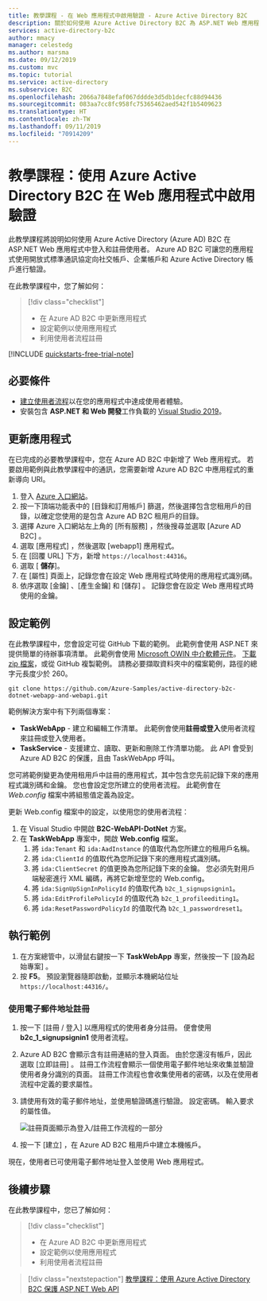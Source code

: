 ```yaml
---
title: 教學課程 - 在 Web 應用程式中啟用驗證 - Azure Active Directory B2C
description: 關於如何使用 Azure Active Directory B2C 為 ASP.NET Web 應用程式提供使用者登入的教學課程。
services: active-directory-b2c
author: mmacy
manager: celestedg
ms.author: marsma
ms.date: 09/12/2019
ms.custom: mvc
ms.topic: tutorial
ms.service: active-directory
ms.subservice: B2C
ms.openlocfilehash: 2066a7848efaf067dddde3d5db1decfc88d94436
ms.sourcegitcommit: 083aa7cc8fc958fc75365462aed542f1b5409623
ms.translationtype: HT
ms.contentlocale: zh-TW
ms.lasthandoff: 09/11/2019
ms.locfileid: "70914209"
---
```

# <a name="tutorial-enable-authentication-in-a-web-application-using-azure-active-directory-b2c"></a>教學課程：使用 Azure Active Directory B2C 在 Web 應用程式中啟用驗證

此教學課程將說明如何使用 Azure Active Directory (Azure AD) B2C 在 ASP.NET Web 應用程式中登入和註冊使用者。 Azure AD B2C 可讓您的應用程式使用開放式標準通訊協定向社交帳戶、企業帳戶和 Azure Active Directory 帳戶進行驗證。

在此教學課程中，您了解如何：

> [!div class="checklist"]
> * 在 Azure AD B2C 中更新應用程式
> * 設定範例以使用應用程式
> * 利用使用者流程註冊

[!INCLUDE [quickstarts-free-trial-note](../../includes/quickstarts-free-trial-note.md)]

## <a name="prerequisites"></a>必要條件

* [建立使用者流程](tutorial-create-user-flows.md)以在您的應用程式中達成使用者體驗。
* 安裝包含 **ASP.NET 和 Web 開發**工作負載的 [Visual Studio 2019](https://www.visualstudio.com/downloads/)。

## <a name="update-the-application"></a>更新應用程式

在已完成的必要教學課程中，您在 Azure AD B2C 中新增了 Web 應用程式。 若要啟用範例與此教學課程中的通訊，您需要新增 Azure AD B2C 中應用程式的重新導向 URI。

1. 登入 [Azure 入口網站](https://portal.azure.com)。
2. 按一下頂端功能表中的 [目錄和訂用帳戶]  篩選，然後選擇包含您租用戶的目錄，以確定您使用的是包含 Azure AD B2C 租用戶的目錄。
3. 選擇 Azure 入口網站左上角的 [所有服務]  ，然後搜尋並選取 [Azure AD B2C]  。
4. 選取 [應用程式]  ，然後選取 [webapp1]  應用程式。
5. 在 [回覆 URL]  下方，新增 `https://localhost:44316`。
6. 選取 [ **儲存**]。
7. 在 [屬性] 頁面上，記錄您會在設定 Web 應用程式時使用的應用程式識別碼。
8. 依序選取 [金鑰]  、[產生金鑰]  和 [儲存]  。 記錄您會在設定 Web 應用程式時使用的金鑰。

## <a name="configure-the-sample"></a>設定範例

在此教學課程中，您會設定可從 GitHub 下載的範例。 此範例會使用 ASP.NET 來提供簡單的待辦事項清單。 此範例會使用 [Microsoft OWIN 中介軟體元件](https://docs.microsoft.com/aspnet/aspnet/overview/owin-and-katana/)。 [下載 zip 檔案](https://github.com/Azure-Samples/active-directory-b2c-dotnet-webapp-and-webapi/archive/master.zip)，或從 GitHub 複製範例。 請務必要擷取資料夾中的檔案範例，路徑的總字元長度少於 260。

```
git clone https://github.com/Azure-Samples/active-directory-b2c-dotnet-webapp-and-webapi.git
```

範例解決方案中有下列兩個專案：

- **TaskWebApp** - 建立和編輯工作清單。 此範例會使用**註冊或登入**使用者流程來註冊或登入使用者。
- **TaskService** - 支援建立、讀取、更新和刪除工作清單功能。 此 API 會受到 Azure AD B2C 的保護，且由 TaskWebApp 呼叫。

您可將範例變更為使用租用戶中註冊的應用程式，其中包含您先前記錄下來的應用程式識別碼和金鑰。 您也會設定您所建立的使用者流程。 此範例會在 *Web.config* 檔案中將組態值定義為設定。

更新 Web.config 檔案中的設定，以使用您的使用者流程：

1. 在 Visual Studio 中開啟 **B2C-WebAPI-DotNet** 方案。
1. 在 **TaskWebApp** 專案中，開啟 **Web.config** 檔案。
    1. 將 `ida:Tenant` 和 `ida:AadInstance` 的值取代為您所建立的租用戶名稱。
    1. 將 `ida:ClientId` 的值取代為您所記錄下來的應用程式識別碼。
    1. 將 `ida:ClientSecret` 的值更換為您所記錄下來的金鑰。 您必須先對用戶端秘密進行 XML 編碼，再將它新增至您的 Web.config。
    1. 將 `ida:SignUpSignInPolicyId` 的值取代為 `b2c_1_signupsignin1`。
    1. 將 `ida:EditProfilePolicyId` 的值取代為 `b2c_1_profileediting1`。
    1. 將 `ida:ResetPasswordPolicyId` 的值取代為 `b2c_1_passwordreset1`。

## <a name="run-the-sample"></a>執行範例

1. 在方案總管中，以滑鼠右鍵按一下 **TaskWebApp** 專案，然後按一下 [設為起始專案]  。
2. 按 **F5**。 預設瀏覽器隨即啟動，並顯示本機網站位址 `https://localhost:44316/`。

### <a name="sign-up-using-an-email-address"></a>使用電子郵件地址註冊

1. 按一下 [註冊 / 登入]  以應用程式的使用者身分註冊。 便會使用 **b2c_1_signupsignin1** 使用者流程。
2. Azure AD B2C 會顯示含有註冊連結的登入頁面。 由於您還沒有帳戶，因此選取 [立即註冊]  。 註冊工作流程會顯示一個使用電子郵件地址來收集並驗證使用者身分識別的頁面。 註冊工作流程也會收集使用者的密碼，以及在使用者流程中定義的要求屬性。
3. 請使用有效的電子郵件地址，並使用驗證碼進行驗證。 設定密碼。 輸入要求的屬性值。

    ![註冊頁面顯示為登入/註冊工作流程的一部分](media/active-directory-b2c-tutorials-web-app/sign-up-workflow.PNG)

4. 按一下 [建立]  ，在 Azure AD B2C 租用戶中建立本機帳戶。

現在，使用者已可使用電子郵件地址登入並使用 Web 應用程式。

## <a name="next-steps"></a>後續步驟

在此教學課程中，您已了解如何：

> [!div class="checklist"]
> * 在 Azure AD B2C 中更新應用程式
> * 設定範例以使用應用程式
> * 利用使用者流程註冊

> [!div class="nextstepaction"]
> [教學課程：使用 Azure Active Directory B2C 保護 ASP.NET Web API](active-directory-b2c-tutorials-web-api.md)
